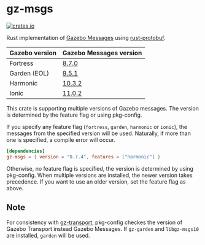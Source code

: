 # gz-msgs

[![crates.io](https://img.shields.io/crates/v/gz-msgs.svg)](https://crates.io/crates/gz-msgs)

Rust implementation of [Gazebo Messages](https://github.com/gazebosim/gz-msgs) using [rust-protobuf](https://crates.io/crates/protobuf).

| Gazebo version | Gazebo Messages version                                                 |
| -------------- | ----------------------------------------------------------------------- |
| Fortress       | [8.7.0](https://github.com/gazebosim/gz-msgs/tree/ignition-msgs8_8.7.0) |
| Garden (EOL)   | [9.5.1](https://github.com/gazebosim/gz-msgs/tree/gz-msgs9_9.5.1)       |
| Harmonic       | [10.3.2](https://github.com/gazebosim/gz-msgs/tree/gz-msgs10_10.3.2)    |
| Ionic          | [11.0.2](https://github.com/gazebosim/gz-msgs/tree/gz-msgs11_11.0.2)    |

This crate is supporting multiple versions of Gazebo messages. The version is determined by the feature flag or using pkg-config.

If you specify any feature flag (`fortress`, `garden`, `harmonic` or `ionic`), the messages from the specified version will be used. Naturally, if more than one is specified, a compile error will occur.

```toml
[dependencies]
gz-msgs = { version = "0.7.4", features = ["harmonic"] }
```

Otherwise, no feature flag is specified, the version is determined by using pkg-config. When multiple versions are installed, the newer version takes precedence. If you want to use an older version, set the feature flag as above.

## Note

For consistency with [gz-transport](https://docs.rs/gz-transport/latest/gz_transport/), pkg-config checkes the version of Gazebo Transport instead Gazebo Messages. If `gz-garden` and `libgz-msgs10` are installed, `garden` will be used.
